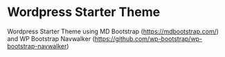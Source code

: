# Wordpress Starter Theme

Wordpress Starter Theme using MD Bootstrap (https://mdbootstrap.com/) and WP Bootstrap Navwalker (https://github.com/wp-bootstrap/wp-bootstrap-navwalker)
